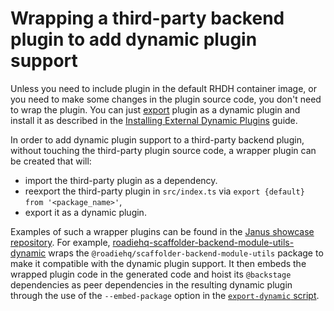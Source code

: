 # Wrapping a third-party backend plugin to add dynamic plugin support

Unless you need to include plugin in the default RHDH container image, or you need to make some changes in the plugin source code, you don't need to wrap the plugin.
You can just [export](export-derived-package.md) plugin as a dynamic plugin and install it as described in the [Installing External Dynamic Plugins](installing-plugins.md#installing-external-dynamic-plugins) guide.

In order to add dynamic plugin support to a third-party backend plugin, without touching the third-party plugin source code, a wrapper plugin can be created that will:

- import the third-party plugin as a dependency.
- reexport the third-party plugin in `src/index.ts` via `export {default} from '<package_name>'`,
- export it as a dynamic plugin.

Examples of such a wrapper plugins can be found in the [Janus showcase repository](https://github.com/redhat-developer/rhdh/tree/main/dynamic-plugins/wrappers). For example, [roadiehq-scaffolder-backend-module-utils-dynamic](https://github.com/redhat-developer/rhdh/tree/main/dynamic-plugins/wrappers/roadiehq-scaffolder-backend-module-utils-dynamic) wraps the `@roadiehq/scaffolder-backend-module-utils` package to make it compatible with the dynamic plugin support. It then embeds the wrapped plugin code in the generated code and hoist its `@backstage` dependencies as peer dependencies in the resulting dynamic plugin through the use of the `--embed-package` option in the [`export-dynamic` script](https://github.com/redhat-developer/rhdh/blob/main/dynamic-plugins/wrappers/roadiehq-scaffolder-backend-module-utils-dynamic/package.json#L26).
